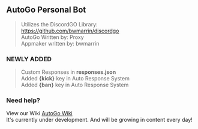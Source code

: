 ## AutoGo Personal Bot
> Utilizes the DiscordGO Library: https://github.com/bwmarrin/discordgo  
> AutoGo Written by: Proxy  
> Appmaker written by: bwmarrin  
  
### NEWLY ADDED
> Custom Responses in **responses.json**  
> Added **{kick}** key in Auto Response System  
> Added **{ban}** key in Auto Response System  

  
### Need help?
View our Wiki [AutoGo Wiki](https://github.com/proxikal/AutoGo/wiki)  
It's currently under development. And will be growing in content every day!